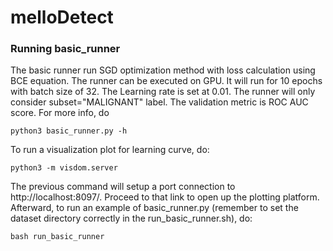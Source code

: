 # melloDetect
### Running basic_runner
The basic runner run SGD optimization method with loss calculation using BCE
equation. The runner can be executed on GPU. It will run for 10 epochs with
batch size of 32. The Learning rate is set at 0.01. The runner will only consider subset="MALIGNANT" label. The validation metric is ROC AUC score. For more info, do
```
python3 basic_runner.py -h
```
To run a visualization plot for learning curve, do:
```
python3 -m visdom.server
```
The previous command will setup a port connection to http://localhost:8097/. Proceed to that link to open up the plotting platform. Afterward, to run an example of basic_runner.py (remember to set the dataset directory correctly in the run_basic_runner.sh), do:
```
bash run_basic_runner
```
